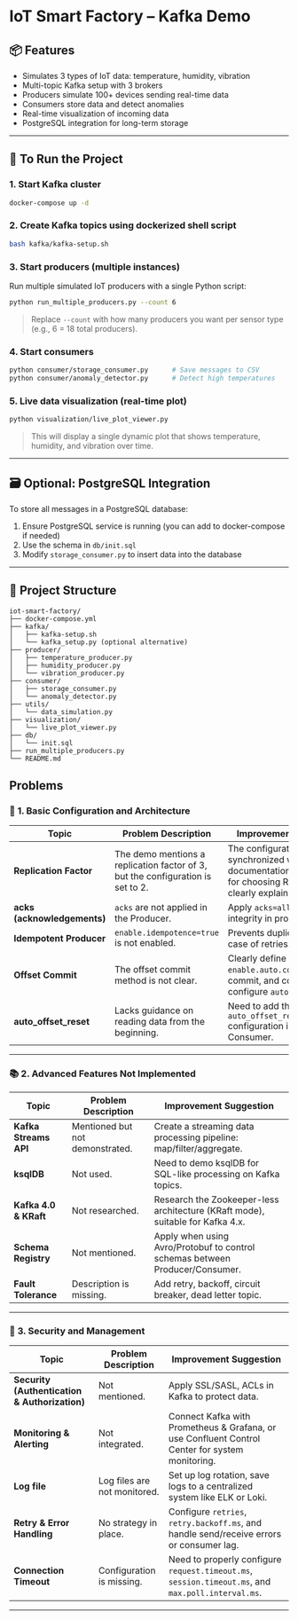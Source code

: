 # IoT Smart Factory – Kafka Demo

## 📦 Features
- Simulates 3 types of IoT data: temperature, humidity, vibration
- Multi-topic Kafka setup with 3 brokers
- Producers simulate 100+ devices sending real-time data
- Consumers store data and detect anomalies
- Real-time visualization of incoming data
- PostgreSQL integration for long-term storage

---

## 🚀 To Run the Project

### 1. Start Kafka cluster
```bash
docker-compose up -d
````

### 2\. Create Kafka topics using dockerized shell script

```bash
bash kafka/kafka-setup.sh
```

### 3\. Start producers (multiple instances)

Run multiple simulated IoT producers with a single Python script:

```bash
python run_multiple_producers.py --count 6
```

> Replace `--count` with how many producers you want per sensor type (e.g., 6 = 18 total producers).

### 4\. Start consumers

```bash
python consumer/storage_consumer.py      # Save messages to CSV
python consumer/anomaly_detector.py      # Detect high temperatures
```

### 5\. Live data visualization (real-time plot)

```bash
python visualization/live_plot_viewer.py
```

> This will display a single dynamic plot that shows temperature, humidity, and vibration over time.

-----

## 🗃️ Optional: PostgreSQL Integration

To store all messages in a PostgreSQL database:

1.  Ensure PostgreSQL service is running (you can add to docker-compose if needed)
2.  Use the schema in `db/init.sql`
3.  Modify `storage_consumer.py` to insert data into the database

-----

## 📁 Project Structure

```
iot-smart-factory/
├── docker-compose.yml
├── kafka/
│   ├── kafka-setup.sh
│   └── kafka_setup.py (optional alternative)
├── producer/
│   ├── temperature_producer.py
│   ├── humidity_producer.py
│   └── vibration_producer.py
├── consumer/
│   ├── storage_consumer.py
│   └── anomaly_detector.py
├── utils/
│   └── data_simulation.py
├── visualization/
│   └── live_plot_viewer.py
├── db/
│   └── init.sql
├── run_multiple_producers.py
└── README.md
```

## Problems

### 🧩 **1. Basic Configuration and Architecture**

| Topic                   | Problem Description                                                              | Improvement Suggestion                                                                                             |
| ----------------------- | -------------------------------------------------------------------------------- | ------------------------------------------------------------------------------------------------------------------ |
| **Replication Factor** | The demo mentions a replication factor of 3, but the configuration is set to 2.  | The configuration should be synchronized with the documentation, or the reason for choosing RF=2 should be clearly explained. |
| **acks (acknowledgements)** | `acks` are not applied in the Producer.                                          | Apply `acks=all` to ensure data integrity in production.                                                           |
| **Idempotent Producer** | `enable.idempotence=true` is not enabled.                                        | Prevents duplicate writes in case of retries.                                                                      |
| **Offset Commit** | The offset commit method is not clear.                                           | Clearly define whether to use `enable.auto.commit` or manual commit, and correctly configure `auto_offset_reset`.  |
| **auto\_offset\_reset** | Lacks guidance on reading data from the beginning.                               | Need to add the `auto_offset_reset='earliest'` configuration in the Consumer.                                      |

-----

### 📚 **2. Advanced Features Not Implemented**

| Topic                 | Problem Description             | Improvement Suggestion                                                                      |
| --------------------- | ------------------------------- | ------------------------------------------------------------------------------------------- |
| **Kafka Streams API** | Mentioned but not demonstrated. | Create a streaming data processing pipeline: map/filter/aggregate.                          |
| **ksqlDB** | Not used.                       | Need to demo ksqlDB for SQL-like processing on Kafka topics.                                |
| **Kafka 4.0 & KRaft** | Not researched.                 | Research the Zookeeper-less architecture (KRaft mode), suitable for Kafka 4.x.              |
| **Schema Registry** | Not mentioned.                  | Apply when using Avro/Protobuf to control schemas between Producer/Consumer.                |
| **Fault Tolerance** | Description is missing.         | Add retry, backoff, circuit breaker, dead letter topic.                                     |

-----

### 🔐 **3. Security and Management**

| Topic                                 | Problem Description           | Improvement Suggestion                                                                                               |
| ------------------------------------- | ----------------------------- | -------------------------------------------------------------------------------------------------------------------- |
| **Security (Authentication & Authorization)** | Not mentioned.                | Apply SSL/SASL, ACLs in Kafka to protect data.                                                                       |
| **Monitoring & Alerting** | Not integrated.               | Connect Kafka with Prometheus & Grafana, or use Confluent Control Center for system monitoring.                      |
| **Log file** | Log files are not monitored.  | Set up log rotation, save logs to a centralized system like ELK or Loki.                                             |
| **Retry & Error Handling** | No strategy in place.         | Configure `retries`, `retry.backoff.ms`, and handle send/receive errors or consumer lag.                               |
| **Connection Timeout** | Configuration is missing.     | Need to properly configure `request.timeout.ms`, `session.timeout.ms`, and `max.poll.interval.ms`.                   |

-----